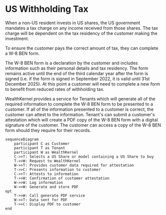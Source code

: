 # US Withholding Tax

When a non-US resident invests in US shares, the US government mandates a tax charge on any income received from those shares. The tax charge will be dependent on the tax residency of the customer making the investment. 

To ensure the customer pays the correct amount of tax, they can complete a W-8 BEN form. 

The W-8 BEN form is a declaration by the customer and includes information such as their personal details and tax residency. The form remains active until the end of the third calendar year after the form is signed (i.e. if the form is signed in September 2022, it is valid until 31st December 2025). At this point a customer will need to complete a new form to benefit from reduced rates of withholding tax.

WealthKernel provides a service for Tenants which will generate all of the required information to complete the W-8 BEN form to be presented to a customer. If all of the information presented to a customer is correct, the customer can attest to the information. Tenant's can submit a customer's attestation which will create a PDF copy of the W-8 BEN form with a digital signature of the customer. The customer can access a copy of the W-8 BEN form should they require for their records. 

```mermaid
sequenceDiagram
    participant C as Customer
    participant T as Tenant
    participant W as WealthKernel
    C->>T: Selects a US Share or model containing a US Share to buy
    T->>W: Request to WealthKernel
    W->>T: Provides customer data required for attestation
    T->>C: Presents information to customer
    C->>T: Attests to information
    T->>W: Confirmation of customer attestation
    W->>W: Log information 
    W->>W: Generate and store PDF
opt   
    T->>W: Call generate PDF service
    W->>T: Data sent for PDF
    T->>C: Display PDF to customer
end
```


